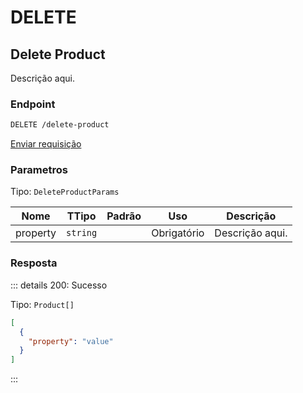 # DELETE

## Delete Product

Descrição aqui.

### Endpoint

```sh
DELETE /delete-product
```

[Enviar requisição](https://hopp.sh/r/4hjGNhODvoNS '/delete-product')

### Parametros

Tipo: `DeleteProductParams`

| Nome     | TTipo    | Padrão | Uso         | Descrição       |
| -------- | -------- | ------ | ----------- | --------------- |
| property | `string` |        | Obrigatório | Descrição aqui. |

### Resposta

::: details 200: Sucesso

Tipo: `Product[]`

```json
[
  {
    "property": "value"
  }
]
```

:::
